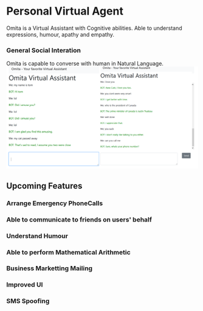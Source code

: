 # Personal Virtual Agent
Omita is a Virtual Assistant with Cognitive abilities. Able to understand expressions, humour, apathy and empathy.

### General Social Interation
Omita is capable to converse with human in Natural Language.
!["Omita Artificial Intelligence BOT" having a conversation with human](https://github.com/tomiwaog/omita/blob/master/images/omita_bot.PNG?raw=true)
## Upcoming Features

### Arrange Emergency PhoneCalls

### Able to communicate to friends on users' behalf

### Understand Humour

### Able to perform Mathematical Arithmetic

### Business Marketting Mailing

### Improved UI

### SMS Spoofing